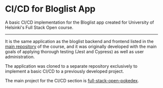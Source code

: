 
# CI/CD for Bloglist App

A basic CI/CD implementation for the Bloglist app created for University of Helsinki's Full Stack Open course.

---

It is the same application as the bloglist backend and frontend listed in the [main repository](https://github.com/ndeamador/FullStackOpen2020) of the course, and it was originally developed with the main goals of applying thorough testing (Jest and Cypress) as well as user administration.

The application was cloned to a separate repository exclusively to implement a basic CI/CD to a previously developed project.

The main project for the CI/CD section is [full-stack-open-pokedex](https://github.com/ndeamador/full-stack-open-pokedex).
